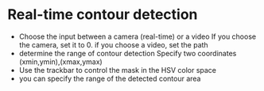 # Real-time contour detection
- Choose the input between a camera (real-time) or a video
   If you choose the camera, set it to 0. if you choose a video, set the path
 - determine the range of contour detection
   Specify two coordinates (xmin,ymin),(xmax,ymax)
 - Use the trackbar to control the mask in the HSV color space
 - you can specify the range of the detected contour area